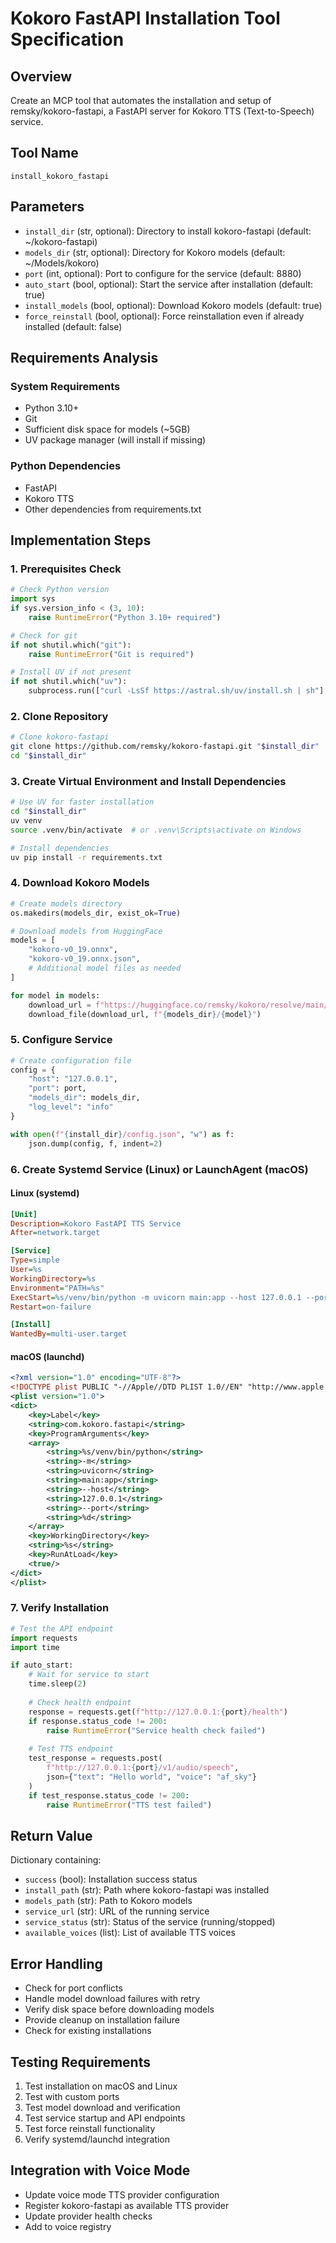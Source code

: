 # Kokoro FastAPI Installation Tool Specification

## Overview
Create an MCP tool that automates the installation and setup of remsky/kokoro-fastapi, a FastAPI server for Kokoro TTS (Text-to-Speech) service.

## Tool Name
`install_kokoro_fastapi`

## Parameters
- `install_dir` (str, optional): Directory to install kokoro-fastapi (default: ~/kokoro-fastapi)
- `models_dir` (str, optional): Directory for Kokoro models (default: ~/Models/kokoro)
- `port` (int, optional): Port to configure for the service (default: 8880)
- `auto_start` (bool, optional): Start the service after installation (default: true)
- `install_models` (bool, optional): Download Kokoro models (default: true)
- `force_reinstall` (bool, optional): Force reinstallation even if already installed (default: false)

## Requirements Analysis

### System Requirements
- Python 3.10+
- Git
- Sufficient disk space for models (~5GB)
- UV package manager (will install if missing)

### Python Dependencies
- FastAPI
- Kokoro TTS
- Other dependencies from requirements.txt

## Implementation Steps

### 1. Prerequisites Check
```python
# Check Python version
import sys
if sys.version_info < (3, 10):
    raise RuntimeError("Python 3.10+ required")

# Check for git
if not shutil.which("git"):
    raise RuntimeError("Git is required")

# Install UV if not present
if not shutil.which("uv"):
    subprocess.run(["curl -LsSf https://astral.sh/uv/install.sh | sh"], shell=True)
```

### 2. Clone Repository
```bash
# Clone kokoro-fastapi
git clone https://github.com/remsky/kokoro-fastapi.git "$install_dir"
cd "$install_dir"
```

### 3. Create Virtual Environment and Install Dependencies
```bash
# Use UV for faster installation
cd "$install_dir"
uv venv
source .venv/bin/activate  # or .venv\Scripts\activate on Windows

# Install dependencies
uv pip install -r requirements.txt
```

### 4. Download Kokoro Models
```python
# Create models directory
os.makedirs(models_dir, exist_ok=True)

# Download models from HuggingFace
models = [
    "kokoro-v0_19.onnx",
    "kokoro-v0_19.onnx.json",
    # Additional model files as needed
]

for model in models:
    download_url = f"https://huggingface.co/remsky/kokoro/resolve/main/{model}"
    download_file(download_url, f"{models_dir}/{model}")
```

### 5. Configure Service
```python
# Create configuration file
config = {
    "host": "127.0.0.1",
    "port": port,
    "models_dir": models_dir,
    "log_level": "info"
}

with open(f"{install_dir}/config.json", "w") as f:
    json.dump(config, f, indent=2)
```

### 6. Create Systemd Service (Linux) or LaunchAgent (macOS)

#### Linux (systemd)
```ini
[Unit]
Description=Kokoro FastAPI TTS Service
After=network.target

[Service]
Type=simple
User=%s
WorkingDirectory=%s
Environment="PATH=%s"
ExecStart=%s/venv/bin/python -m uvicorn main:app --host 127.0.0.1 --port %d
Restart=on-failure

[Install]
WantedBy=multi-user.target
```

#### macOS (launchd)
```xml
<?xml version="1.0" encoding="UTF-8"?>
<!DOCTYPE plist PUBLIC "-//Apple//DTD PLIST 1.0//EN" "http://www.apple.com/DTDs/PropertyList-1.0.dtd">
<plist version="1.0">
<dict>
    <key>Label</key>
    <string>com.kokoro.fastapi</string>
    <key>ProgramArguments</key>
    <array>
        <string>%s/venv/bin/python</string>
        <string>-m</string>
        <string>uvicorn</string>
        <string>main:app</string>
        <string>--host</string>
        <string>127.0.0.1</string>
        <string>--port</string>
        <string>%d</string>
    </array>
    <key>WorkingDirectory</key>
    <string>%s</string>
    <key>RunAtLoad</key>
    <true/>
</dict>
</plist>
```

### 7. Verify Installation
```python
# Test the API endpoint
import requests
import time

if auto_start:
    # Wait for service to start
    time.sleep(2)
    
    # Check health endpoint
    response = requests.get(f"http://127.0.0.1:{port}/health")
    if response.status_code != 200:
        raise RuntimeError("Service health check failed")
    
    # Test TTS endpoint
    test_response = requests.post(
        f"http://127.0.0.1:{port}/v1/audio/speech",
        json={"text": "Hello world", "voice": "af_sky"}
    )
    if test_response.status_code != 200:
        raise RuntimeError("TTS test failed")
```

## Return Value
Dictionary containing:
- `success` (bool): Installation success status
- `install_path` (str): Path where kokoro-fastapi was installed
- `models_path` (str): Path to Kokoro models
- `service_url` (str): URL of the running service
- `service_status` (str): Status of the service (running/stopped)
- `available_voices` (list): List of available TTS voices

## Error Handling
- Check for port conflicts
- Handle model download failures with retry
- Verify disk space before downloading models
- Provide cleanup on installation failure
- Check for existing installations

## Testing Requirements
1. Test installation on macOS and Linux
2. Test with custom ports
3. Test model download and verification
4. Test service startup and API endpoints
5. Test force reinstall functionality
6. Verify systemd/launchd integration

## Integration with Voice Mode
- Update voice mode TTS provider configuration
- Register kokoro-fastapi as available TTS provider
- Update provider health checks
- Add to voice registry